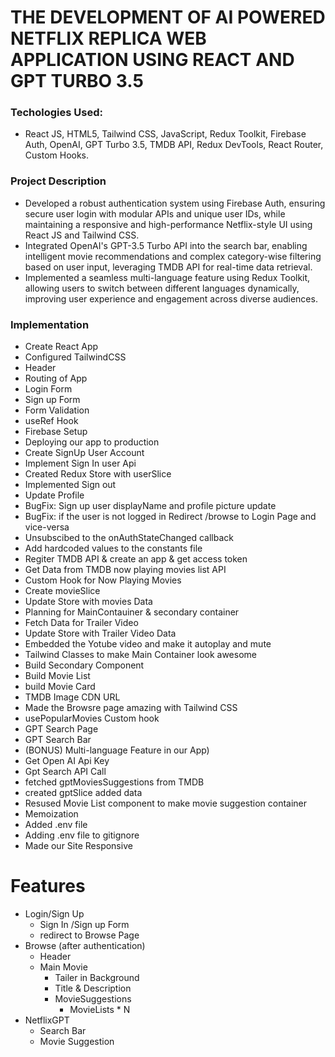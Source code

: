 # THE DEVELOPMENT OF AI POWERED NETFLIX REPLICA WEB APPLICATION USING REACT AND GPT TURBO 3.5

### Techologies Used:
- React JS, HTML5, Tailwind CSS, JavaScript, Redux Toolkit, Firebase Auth, OpenAI, GPT Turbo 3.5, TMDB API, Redux DevTools, React Router, Custom Hooks.

### Project Description
- Developed a robust authentication system using Firebase Auth, ensuring secure user login with modular APIs and unique user IDs, while maintaining a responsive and high-performance Netflix-style UI using React JS and Tailwind CSS.
- Integrated OpenAI's GPT-3.5 Turbo API into the search bar, enabling intelligent movie recommendations and complex category-wise filtering based on user input, leveraging TMDB API for real-time data retrieval.
- Implemented a seamless multi-language feature using Redux Toolkit, allowing users to switch between different languages dynamically, improving user experience and engagement across diverse audiences.

### Implementation
- Create React App
- Configured TailwindCSS 
- Header
- Routing of App
- Login Form
- Sign up Form
- Form Validation
- useRef Hook
- Firebase Setup
- Deploying our app to production
- Create SignUp User Account
- Implement Sign In user Api
- Created Redux Store with userSlice
- Implemented Sign out 
- Update Profile
- BugFix: Sign up user displayName and profile picture update
- BugFix: if the user is not logged in Redirect /browse to Login Page and vice-versa
- Unsubscibed to the onAuthStateChanged callback
- Add hardcoded values to the constants file
- Regiter TMDB API & create an app & get access token
- Get Data from TMDB now playing movies list API
- Custom Hook for Now Playing Movies
- Create movieSlice
- Update Store with movies Data
- Planning for MainContauiner & secondary container
- Fetch Data for Trailer Video
- Update Store with Trailer Video Data
- Embedded the Yotube video and make it autoplay and mute
- Tailwind Classes to make Main Container look awesome
- Build Secondary Component
- Build Movie List
- build Movie Card
- TMDB Image CDN URL
- Made the Browsre page amazing with Tailwind CSS
- usePopularMovies Custom hook
- GPT Search Page
- GPT Search Bar
- (BONUS) Multi-language Feature in our App)
- Get Open AI Api Key 
- Gpt Search API Call
- fetched gptMoviesSuggestions from TMDB
- created gptSlice added data
- Resused Movie List component to make movie suggestion container
- Memoization
- Added .env file
- Adding .env file to gitignore
- Made our Site Responsive

# Features
- Login/Sign Up
    - Sign In /Sign up Form
    - redirect to Browse Page
- Browse (after authentication)
    - Header
    - Main Movie
        - Tailer in Background
        - Title & Description
        - MovieSuggestions
            - MovieLists * N 
- NetflixGPT
    - Search Bar
    - Movie Suggestion
